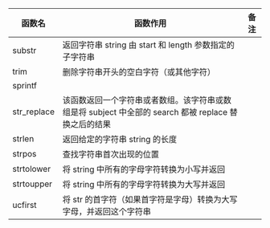 | 函数名          | 函数作用       | 备注 |
|--------------|------------|----|
| substr | 返回字符串 string 由 start 和 length 参数指定的子字符串     |    |
| trim | 删除字符串开头的空白字符（或其他字符） |    |
| sprintf|  |    |
| str_replace| 该函数返回一个字符串或者数组。该字符串或数组是将 subject 中全部的 search 都被 replace 替换之后的结果| |
| strlen| 返回给定的字符串 string 的长度| |
| strpos | 查找字符串首次出现的位置 | |
| strtolower | 将 string 中所有的字母字符转换为小写并返回 | |
| strtoupper | 将 string 中所有的字母字符转换为大写并返回 | |
| ucfirst | 将 str 的首字符（如果首字符是字母）转换为大写字母，并返回这个字符串 | | 